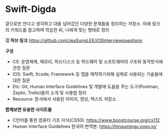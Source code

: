 # Swift-Digda
겉으로만 안다고 생각하고 대충 넘어갔던 다양한 문제들을 정리하는 저장소.
아래 링크의 키워드를 참고하여 학습한 뒤, 나에게 맞는 형태로 정리

**깃 허브 링크**
https://github.com/JeaSungLEE/iOSInterviewquestions

**구성**
- CS: 운영체제, 메모리, 하드디스크 등 하드웨어 및 소프트웨어의 구조와 동작방식에 관한 질문
- IOS: Swift, Xcode, Framework 등 앱을 제작하기위해 실제로 사용되는 기술들에 대한 질문
- Etc: Git, Human Interface Guidelines 및 개발에 도움을 주는 도구(Postman, Zeplin, Trello)들의 소개 및 사용법 정리
- Resource: 문서에서 사용된 이미지, 영상, 텍스트 저장소


**함께보면 유용한 사이트들**
- C언어를 통한 컴퓨터 기초 지식(CS50): https://www.boostcourse.org/cs112
- Human Interface Guidelines 한국어 번역본: https://hingumingu.oopy.io/
